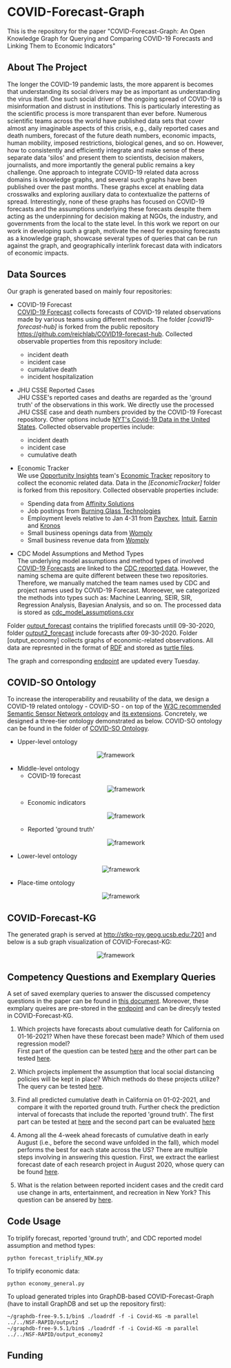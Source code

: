# COVID-Forecast-Graph
This is the repository for the paper "COVID-Forecast-Graph: An Open Knowledge Graph for Querying and Comparing COVID-19 Forecasts and Linking Them to Economic Indicators"

## About The Project
The longer the COVID-19 pandemic lasts, the more apparent is becomes that understanding its social drivers may be as important as understanding the virus itself. One such social driver of the ongoing spread of COVID-19 is misinformation and distrust in institutions. This is particularly interesting as the scientific process is more transparent than ever before. Numerous scientific teams across the world have published data sets that cover almost any imaginable aspects of this crisis, e.g., daily reported cases and death numbers, forecast of the future death numbers, economic impacts, human mobility, imposed restrictions, biological genes, and so on. However, how to consistently and efficiently integrate and make sense of these separate data 'silos' and present them to scientists, decision makers, journalists, and more importantly the general public remains a key challenge. One approach to integrate COVID-19 related data across domains is knowledge graphs, and several such graphs have been published over the past months. These graphs excel at enabling data crosswalks and exploring auxiliary data to contextualize the patterns of spread. Interestingly, none of these graphs has focused on COVID-19 forecasts and the assumptions underlying these forecasts despite them acting as the underpinning for decision making at NGOs, the industry, and governments from the local to the state level. In this work we report on our work in developing such a graph, motivate the need for exposing forecasts as a knowledge graph, showcase several types of queries that can be run against the graph, and geographically interlink forecast data with indicators of economic impacts.

## Data Sources 
Our graph is generated based on mainly four repositories: 

* COVID-19 Forecast\
  [COVID-19 Forecast](https://covid19forecasthub.org/) collects forecasts of COVID-19 related observations made by various teams using different methods. The folder <em>[covid19-forecast-hub]</em> is forked from the public repository https://github.com/reichlab/COVID19-forecast-hub. Collected observable properties from this repository include: 
  * incident death 
  * incident case
  * cumulative death
  * incident hospitalization
  
* JHU CSSE Reported Cases \
 JHU CSSE's reported cases and deaths are regarded as the 'ground truth' of the observations in this work. We directly use the processed JHU CSSE case and death numbers provided by the COVID-19 Forecast repository. Other options include [NYT's Covid-19 Data in the United States](https://github.com/nytimes/covid-19-data). Collected observable properties include: 
  * incident death
  * incident case 
  * cumulative death 
 
* Economic Tracker \
We use [Opportunity Insights](https://tracktherecovery.org/) team's [Economic Tracker](https://github.com/OpportunityInsights/EconomicTracker) repository to collect the economic related data. Data in the <em>[EconomicTracker]</em> folder is forked from this repository. Collected observable properties include:
  * Spending data from [Affinity Solutions](https://www.affinity.solutions/)
  * Job postings from [Burning Glass Technologies](https://www.burning-glass.com/)
  * Employment levels relative to Jan 4-31 from [Paychex](https://www.paychex.com/), [Intuit](https://www.intuit.com/), [Earnin](https://www.earnin.com/) and [Kronos](https://www.kronos.com/)
  * Small business openings data from [Womply](https://www.womply.com/)
  * Small business revenue data from [Womply](https://www.womply.com/)

* CDC Model Assumptions and Method Types \
The underlying model assumptions and method types of involved [COVID-19 Forecasts](https://github.com/reichlab/COVID19-forecast-hub) are linked to the [CDC reported data](https://github.com/cdcepi/COVID-19-Forecasts). However, the naming schema are quite different between these two repositories. Therefore, we manually matched the team names used by CDC and project names used by COVID-19 Forecast. Moreoever, we categorized the methods into types such as: Machine Leanring, SEIR, SIR, Regression Analysis, Bayesian Analysis, and so on. The processed data is stored as [cdc_model_assumptions.csv](https://github.com/zhurui0509/COVID-Forecast-Graph/blob/main/cdc_model_assumptions.csv) 

Folder [output_forecast](https://github.com/zhurui0509/COVID-Forecast-Graph/tree/main/output_forecast) contains the triplified forecasts untill 09-30-2020, folder [output2_forecast](https://github.com/zhurui0509/COVID-Forecast-Graph/tree/main/output2_forecast) include forecasts after 09-30-2020. Folder [output_economy] collects graphs of economic-related observations. All data are represnted in the format of [RDF](https://www.w3.org/RDF/) and stored as [turtle files](https://www.w3.org/TR/turtle/). 

The graph and corresponding [endpoint](http://stko-roy.geog.ucsb.edu:7201 ) are updated every Tuesday. 

## COVID-SO Ontology
To increase the interoperability and reusability of the data, we design a COVID-19 related ontology - COVID-SO - on top of the [W3C recommended Semantic Sensor Network ontology](https://www.w3.org/TR/vocab-ssn/) and [its extensions](https://www.w3.org/TR/vocab-ssn-ext/). Concretely, we designed a three-tier ontology demonstrated as below. COVID-SO ontology can be found in the folder of [COVID-SO Ontology](https://github.com/zhurui0509/COVID-Forecast-Graph/tree/main/COVID-SO%20Ontology). 

* Upper-level ontology
<p align="center">
    <img src="https://github.com/zhurui0509/COVID-Forecast-Graph/blob/main/COVID-SO%20Ontology/images/covid19.png" alt="framework" >
</p>

* Middle-level ontology 
  * COVID-19 forecast 
    <p align="center">
    <img src="https://github.com/zhurui0509/COVID-Forecast-Graph/blob/main/COVID-SO%20Ontology/images/forecast.png" alt="framework" >
    </p>
  * Economic indicators 
    <p align="center">
    <img src="https://github.com/zhurui0509/COVID-Forecast-Graph/blob/main/COVID-SO%20Ontology/images/economic.png" alt="framework" >
    </p>
  * Reported 'ground truth' 
    <p align="center">
    <img src="https://github.com/zhurui0509/COVID-Forecast-Graph/blob/main/COVID-SO%20Ontology/images/groundtruth.png" alt="framework" >
    </p>
* Lower-level ontology 
    <p align="center">
    <img src="https://github.com/zhurui0509/COVID-Forecast-Graph/blob/main/COVID-SO%20Ontology/images/lowerlevel.png" alt="framework" >
    </p> 
* Place-time ontology 
    <p align="center">
    <img src="https://github.com/zhurui0509/COVID-Forecast-Graph/blob/main/COVID-SO%20Ontology/images/placetime.png" alt="framework" >
    </p>
## COVID-Forecast-KG 
The generated graph is served at http://stko-roy.geog.ucsb.edu:7201 and below is a sub graph visualization of COVID-Forecast-KG:
    <p align="center">
    <img src="https://github.com/zhurui0509/COVID-Forecast-Graph/blob/main/COVID-SO%20Ontology/images/graphdb_screenshot.png" alt="framework" >
    </p>


## Competency Questions and Exemplary Queries
A set of saved exemplary queries to answer the discussed competency questions in the paper can be found in [this document](https://github.com/zhurui0509/COVID-Forecast-Graph/blob/main/example_queries.txt). Moreover, these exmplary queires are pre-stored in the [endpoint](http://stko-roy.geog.ucsb.edu:7201/sparql) and can be direcyly tested in COVID-Forecast-KG. 

1. Which projects have forecasts about cumulative death for California on 01-16-2021? When have these forecast been made? Which of them used regression model? \
First part of the question can be tested [here](http://stko-roy.geog.ucsb.edu:7201/sparql?savedQueryName=Q1_project_forecast_timelist&owner=admin) and the other part can be tested [here](http://stko-roy.geog.ucsb.edu:7201/sparql?savedQueryName=Q1_project_forecast_method&owner=admin). 

2. Which projects implement the assumption that local social distancing policies will be kept in place? Which methods do these projects utilize? \
The query can be tested [here](http://stko-roy.geog.ucsb.edu:7201/sparql?savedQueryName=Q2_project_assumption_method&owner=admin). 

3. Find all predicted cumulative death in California on 01-02-2021, and compare it with the reported ground truth. Further check the prediction interval of forecasts that include the reported 'ground truth'.
The first part can be tested at [here](http://stko-roy.geog.ucsb.edu:7201/sparql?savedQueryName=Q3_prediction_groundtruth&owner=admin) and the second part can be evaluated [here](http://stko-roy.geog.ucsb.edu:7201/sparql?savedQueryName=Q3_groundtruth_forecast_interval&owner=admin)


4. Among all the 4-week ahead forecasts of cumulative death in early August (i.e., before the second wave unfolded in the fall), which model performs the best for each state across the US?
There are multiple steps involving in answering this question. First, we extract the earliest forecast date of each research project in August 2020, whose query can be found [here](http://stko-roy.geog.ucsb.edu:7201/sparql?savedQueryName=Q4_1_first_date_of_August&owner=admin). 

5. What is the relation between reported incident cases and the credit card use change in arts, entertainment, and recreation in New York?
This question can be ansered by [here](http://stko-roy.geog.ucsb.edu:7201/sparql?savedQueryName=Q5_coviddeath_economic&owner=admin). 

## Code Usage 
To triplify forecast, reported 'ground truth', and CDC reported model assumption and method types:
```
python forecast_triplify_NEW.py 
```
To triplify economic data:
```
python economy_general.py
```
To upload generated triples into GraphDB-based COVID-Forecast-Graph (have to install GraphDB and set up the repository first):
```
~/graphdb-free-9.5.1/bin$ ./loadrdf -f -i Covid-KG -m parallel ../../NSF-RAPID/output2
~/graphdb-free-9.5.1/bin$ ./loadrdf -f -i Covid-KG -m parallel ../../NSF-RAPID/output_economy2
```
## Funding 
